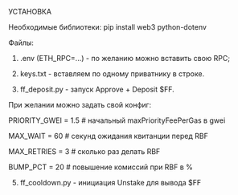 УСТАНОВКА

Необходимые библиотеки:  pip install web3 python-dotenv

Файлы: 
1)  .env (ETH_RPC=...)  - по желанию можно вставить свою RPC; 
2)  keys.txt - вставляем по одному приватнику в строке.

3) ff_deposit.py - запуск Approve + Deposit $FF.
   
При желании можно задать свой конфиг:

   PRIORITY_GWEI = 1.5   # начальный maxPriorityFeePerGas в gwei
   
   MAX_WAIT      = 60   # секунд ожидания квитанции перед RBF
   
   MAX_RETRIES   = 3     # сколько раз делать RBF
   
   BUMP_PCT      = 20    # повышение комиссий при RBF в %

5) ff_cooldown.py - инициация Unstake для вывода $FF
